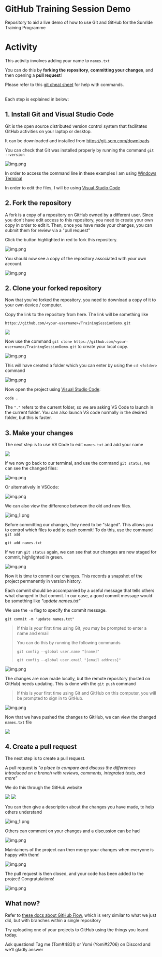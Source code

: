 # GitHub Training Session Demo
Repository to aid a live demo of how to use Git and GitHub for the SunrIde Training Programme

# Activity

This activity involves adding your name to `names.txt`

You can do this by **forking the repository**, **committing your changes**, and then opening a **pull request**!

Please refer to this [git cheat sheet](https://training.github.com/downloads/github-git-cheat-sheet.pdf) for help with commands.

<br />
Each step is explained in below:

## 1. Install Git and Visual Studio Code

Git is the open source distributed version control system that facilitates GitHub activities on your laptop or desktop. 

It can be downloaded and installed from https://git-scm.com/downloads

You can check that Git was installed properly by running the command `git --version`

![img.png](images/git_version.png)

In order to access the command line in these examples I am using 
[Windows Terminal](https://www.microsoft.com/en-gb/p/windows-terminal/9n0dx20hk701#activetab=pivot:overviewtab)

In order to edit the files, I will be using [Visual Studio Code](https://code.visualstudio.com/)

## 2. Fork the repository

A fork is a copy of a repository on GitHub owned by a different user. Since you don't have edit 
access to this repository, you need to create your own copy in order to edit it. Then, once you have
 made your changes, you can submit them for review via a "pull request"

Click the button highlighted in red to fork this repository.

![img.png](images/fork.png)

You should now see a copy of the repository associated with your own account.

![img.png](images/fork2.png)

## 2. Clone your forked repository

Now that you've forked the repository, you need to download a copy of it to your own device / computer.

Copy the link to the repository from here. The link will be something like

`https://github.com/<your-username>/TrainingSessionDemo.git`

![](images/clone_your_forked_repo.png)

Now use the command `git clone https://github.com/<your-username>/TrainingSessionDemo.git` to create your local copy.

![img.png](images/git_clone.png)

This will have created a folder which you can enter by using the `cd <folder>` command

![img.png](images/cd.png)

Now open the project using [Visual Studio Code](https://code.visualstudio.com/):

    code .

The `"."` refers to the current folder, so we are asking VS Code to launch in the current folder. You can also launch 
VS code normally in the desired folder, but this is faster.

## 3. Make your changes

The next step is to use VS Code to edit `names.txt` and add your name

![](images/edit_names_txt.png)

If we now go back to our terminal, and use the command `git status`, we can see the changed files:

![img.png](images/git_status_1.png)

Or alternatively in VSCode:

![img.png](images/git_status_2.jpg)

We can also view the difference between the old and new files.

![img_1.png](images/git_diff_2.jpg)

Before committing our changes, they need to be "staged". This allows you to control which files to add to each commit! 
To do this, use the command `git add`

    git add names.txt

If we run `git status` again, we can see that our changes are now staged for commit, highlighted in green.

![img.png](images/git_status_2.png)

Now it is time to commit our changes. This records a snapshot of the project permanently in version history.

Each commit should be accompanied by a useful message that tells others what changed in that commit. In our case, 
a good commit message would be something like _"update names.txt"_

We use the `-m` flag to specify the commit message.

    git commit -m "update names.txt"

> If this is your first time using Git, you may be prompted to enter a name and email 
> 
> You can do this by running the following commands
> 
>     git config --global user.name "[name]"
> 
>     git config --global user.email "[email address]"

![img.png](images/commit.png)

The changes are now made locally, but the remote repository (hosted on GitHub) needs updating. 
This is done with the `git push` command

> If this is your first time using Git and GitHub on this computer, you will be prompted to
> sign in to GitHub.

![img.png](images/push.png)

Now that we have pushed the changes to GitHub, we can view the changed `names.txt` file

![](images/push2.png)

## 4. Create a pull request

The next step is to create a pull request.

A pull request is _"a place to compare and discuss the differences introduced on a branch with reviews, comments, integrated
tests, and more"_

We do this through the GitHub website

![](images/make_pull_request.png)
![](images/make_pull_request2.png)

You can then give a description about the changes you have made, to help others understand 

![img_1.png](images/make_pull_request3.png)

Others can comment on your changes and a discussion can be had

![img.png](images/pr_comments.png)

Maintainers of the project can then merge your changes when everyone is happy with them!

![img.png](images/merge_pull_request.png)

The pull request is then closed, and your code has been added to the project! Congratulations! 

![img.png](images/closed_pr.png)

## What now?

Refer to [these docs about GitHub Flow](https://docs.github.com/en/get-started/quickstart/github-flow), which is very 
similar to what we just did, but with branches within a single repository

Try uploading one of your projects to GitHub using the things you learnt today.

Ask questions! Tag me (Tom#4831) or Yomi (Yomi#2706) on Discord and we'll gladly answer